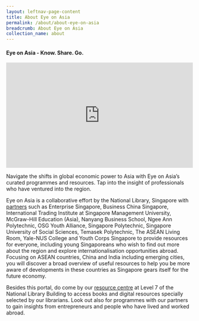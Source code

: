 ```yaml
---
layout: leftnav-page-content
title: About Eye on Asia
permalink: /about/about-eye-on-asia
breadcrumb: About Eye on Asia
collection_name: about
---
```


<style>
.resp-container {
    position: relative;
    overflow: hidden;
    padding-top: 56.25%;
}
.resp-iframe {
    position: absolute;
    top: 0;
    left: 0;
    width: 100%;
    height: 100%;
    border: 0;
}
</style>

<!--img src="\images\shared\eoa-banner.jpg" alt="about banner" style="width:800px;" /-->

#### **Eye on Asia - Know. Share. Go.**

<div class="resp-container">
    <iframe class="resp-iframe" src="https://www.youtube.com/embed/OIsYBDLt1gQ" gesture="media" allow="encrypted-media" allowfullscreen></iframe>
</div>

Navigate the shifts in global economic power to Asia with Eye on Asia’s curated programmes and resources. Tap into the insight of professionals who have ventured into the region.

Eye on Asia is a collaborative effort by the National Library, Singapore with [partners](/partners/) such as Enterprise Singapore, Business China Singapore, International Trading Institute at Singapore Management University,  McGraw-Hill Education (Asia), Nanyang Business School, Ngee Ann Polytechnic, OSG Youth Alliance, Singapore Polytechnic, Singapore University of Social Sciences, Temasek Polytechnic, The ASEAN Living Room, Yale-NUS College and Youth Corps Singapore to provide resources for everyone, including young Singaporeans who wish to find out more about the region and explore internationalisation opportunities abroad. Focusing on ASEAN countries, China and India including emerging cities, you will discover a broad overview of useful resources to help you be more aware of developments in these countries as Singapore gears itself for the future economy.

Besides this portal, do come by our [resource centre](/about/visit-our-resource-centre/) at Level 7 of the National Library Building to access books and digital resources specially selected by our librarians. Look out also for programmes with our partners to gain insights from entrepreneurs and people who have lived and worked abroad.



<!--#### **Eye on Asia video – Would you consider working overseas?**

<div class="resp-container">
    <iframe class="resp-iframe" src="https://www.youtube.com/embed/Crkl4QKWGtM" gesture="media" allow="encrypted-media" allowfullscreen></iframe>
</div>-->